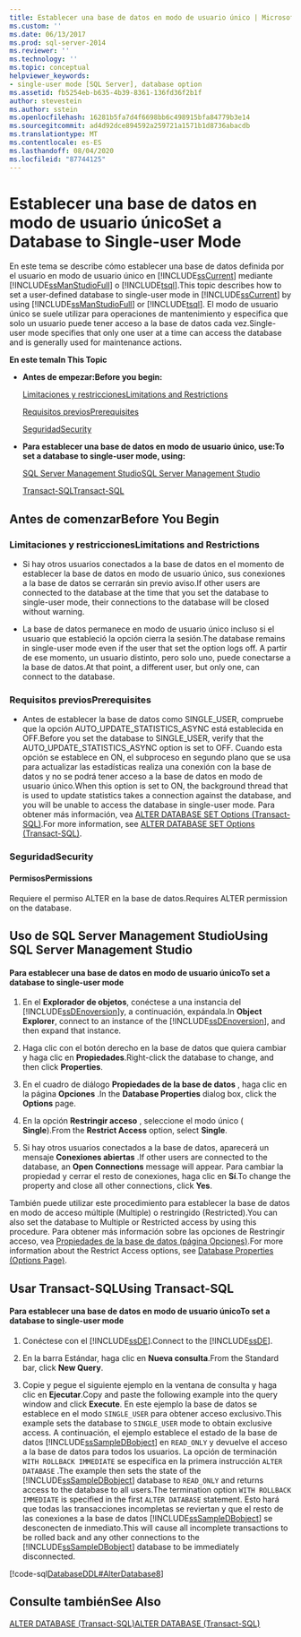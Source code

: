 ```yaml
---
title: Establecer una base de datos en modo de usuario único | Microsoft Docs
ms.custom: ''
ms.date: 06/13/2017
ms.prod: sql-server-2014
ms.reviewer: ''
ms.technology: ''
ms.topic: conceptual
helpviewer_keywords:
- single-user mode [SQL Server], database option
ms.assetid: fb5254eb-b635-4b39-8361-136fd36f2b1f
author: stevestein
ms.author: sstein
ms.openlocfilehash: 16281b5fa7d4f6698bb6c498915bfa84779b3e14
ms.sourcegitcommit: ad4d92dce894592a259721a1571b1d8736abacdb
ms.translationtype: MT
ms.contentlocale: es-ES
ms.lasthandoff: 08/04/2020
ms.locfileid: "87744125"
---
```

# <a name="set-a-database-to-single-user-mode"></a><span data-ttu-id="fee8e-102">Establecer una base de datos en modo de usuario único</span><span class="sxs-lookup"><span data-stu-id="fee8e-102">Set a Database to Single-user Mode</span></span>
  <span data-ttu-id="fee8e-103">En este tema se describe cómo establecer una base de datos definida por el usuario en modo de usuario único en [!INCLUDE[ssCurrent](../../includes/sscurrent-md.md)] mediante [!INCLUDE[ssManStudioFull](../../includes/ssmanstudiofull-md.md)] o [!INCLUDE[tsql](../../includes/tsql-md.md)].</span><span class="sxs-lookup"><span data-stu-id="fee8e-103">This topic describes how to set a user-defined database to single-user mode in [!INCLUDE[ssCurrent](../../includes/sscurrent-md.md)] by using [!INCLUDE[ssManStudioFull](../../includes/ssmanstudiofull-md.md)] or [!INCLUDE[tsql](../../includes/tsql-md.md)].</span></span> <span data-ttu-id="fee8e-104">El modo de usuario único se suele utilizar para operaciones de mantenimiento y especifica que solo un usuario puede tener acceso a la base de datos cada vez.</span><span class="sxs-lookup"><span data-stu-id="fee8e-104">Single-user mode specifies that only one user at a time can access the database and is generally used for maintenance actions.</span></span>  
  
 <span data-ttu-id="fee8e-105">**En este tema**</span><span class="sxs-lookup"><span data-stu-id="fee8e-105">**In This Topic**</span></span>  
  
-   <span data-ttu-id="fee8e-106">**Antes de empezar:**</span><span class="sxs-lookup"><span data-stu-id="fee8e-106">**Before you begin:**</span></span>  
  
     [<span data-ttu-id="fee8e-107">Limitaciones y restricciones</span><span class="sxs-lookup"><span data-stu-id="fee8e-107">Limitations and Restrictions</span></span>](#Restrictions)  
  
     [<span data-ttu-id="fee8e-108">Requisitos previos</span><span class="sxs-lookup"><span data-stu-id="fee8e-108">Prerequisites</span></span>](#Prerequisites)  
  
     [<span data-ttu-id="fee8e-109">Seguridad</span><span class="sxs-lookup"><span data-stu-id="fee8e-109">Security</span></span>](#Security)  
  
-   <span data-ttu-id="fee8e-110">**Para establecer una base de datos en modo de usuario único, use:**</span><span class="sxs-lookup"><span data-stu-id="fee8e-110">**To set a database to single-user mode, using:**</span></span>  
  
     [<span data-ttu-id="fee8e-111">SQL Server Management Studio</span><span class="sxs-lookup"><span data-stu-id="fee8e-111">SQL Server Management Studio</span></span>](#SSMSProcedure)  
  
     [<span data-ttu-id="fee8e-112">Transact-SQL</span><span class="sxs-lookup"><span data-stu-id="fee8e-112">Transact-SQL</span></span>](#TsqlProcedure)  
  
##  <a name="before-you-begin"></a><a name="BeforeYouBegin"></a> <span data-ttu-id="fee8e-113">Antes de comenzar</span><span class="sxs-lookup"><span data-stu-id="fee8e-113">Before You Begin</span></span>  
  
###  <a name="limitations-and-restrictions"></a><a name="Restrictions"></a> <span data-ttu-id="fee8e-114">Limitaciones y restricciones</span><span class="sxs-lookup"><span data-stu-id="fee8e-114">Limitations and Restrictions</span></span>  
  
-   <span data-ttu-id="fee8e-115">Si hay otros usuarios conectados a la base de datos en el momento de establecer la base de datos en modo de usuario único, sus conexiones a la base de datos se cerrarán sin previo aviso.</span><span class="sxs-lookup"><span data-stu-id="fee8e-115">If other users are connected to the database at the time that you set the database to single-user mode, their connections to the database will be closed without warning.</span></span>  
  
-   <span data-ttu-id="fee8e-116">La base de datos permanece en modo de usuario único incluso si el usuario que estableció la opción cierra la sesión.</span><span class="sxs-lookup"><span data-stu-id="fee8e-116">The database remains in single-user mode even if the user that set the option logs off.</span></span> <span data-ttu-id="fee8e-117">A partir de ese momento, un usuario distinto, pero solo uno, puede conectarse a la base de datos.</span><span class="sxs-lookup"><span data-stu-id="fee8e-117">At that point, a different user, but only one, can connect to the database.</span></span>  
  
###  <a name="prerequisites"></a><a name="Prerequisites"></a> <span data-ttu-id="fee8e-118">Requisitos previos</span><span class="sxs-lookup"><span data-stu-id="fee8e-118">Prerequisites</span></span>  
  
-   <span data-ttu-id="fee8e-119">Antes de establecer la base de datos como SINGLE_USER, compruebe que la opción AUTO_UPDATE_STATISTICS_ASYNC está establecida en OFF.</span><span class="sxs-lookup"><span data-stu-id="fee8e-119">Before you set the database to SINGLE_USER, verify that the AUTO_UPDATE_STATISTICS_ASYNC option is set to OFF.</span></span> <span data-ttu-id="fee8e-120">Cuando esta opción se establece en ON, el subproceso en segundo plano que se usa para actualizar las estadísticas realiza una conexión con la base de datos y no se podrá tener acceso a la base de datos en modo de usuario único.</span><span class="sxs-lookup"><span data-stu-id="fee8e-120">When this option is set to ON, the background thread that is used to update statistics takes a connection against the database, and you will be unable to access the database in single-user mode.</span></span> <span data-ttu-id="fee8e-121">Para obtener más información, vea [ALTER DATABASE SET Options &#40;Transact-SQL&#41;](/sql/t-sql/statements/alter-database-transact-sql-set-options).</span><span class="sxs-lookup"><span data-stu-id="fee8e-121">For more information, see [ALTER DATABASE SET Options &#40;Transact-SQL&#41;](/sql/t-sql/statements/alter-database-transact-sql-set-options).</span></span>  
  
###  <a name="security"></a><a name="Security"></a> <span data-ttu-id="fee8e-122">Seguridad</span><span class="sxs-lookup"><span data-stu-id="fee8e-122">Security</span></span>  
  
####  <a name="permissions"></a><a name="Permissions"></a> <span data-ttu-id="fee8e-123">Permisos</span><span class="sxs-lookup"><span data-stu-id="fee8e-123">Permissions</span></span>  
 <span data-ttu-id="fee8e-124">Requiere el permiso ALTER en la base de datos.</span><span class="sxs-lookup"><span data-stu-id="fee8e-124">Requires ALTER permission on the database.</span></span>  
  
##  <a name="using-sql-server-management-studio"></a><a name="SSMSProcedure"></a> <span data-ttu-id="fee8e-125">Uso de SQL Server Management Studio</span><span class="sxs-lookup"><span data-stu-id="fee8e-125">Using SQL Server Management Studio</span></span>  
  
#### <a name="to-set-a-database-to-single-user-mode"></a><span data-ttu-id="fee8e-126">Para establecer una base de datos en modo de usuario único</span><span class="sxs-lookup"><span data-stu-id="fee8e-126">To set a database to single-user mode</span></span>  
  
1.  <span data-ttu-id="fee8e-127">En el **Explorador de objetos**, conéctese a una instancia del [!INCLUDE[ssDEnoversion](../../includes/ssdenoversion-md.md)]y, a continuación, expándala.</span><span class="sxs-lookup"><span data-stu-id="fee8e-127">In **Object Explorer**, connect to an instance of the [!INCLUDE[ssDEnoversion](../../includes/ssdenoversion-md.md)], and then expand that instance.</span></span>  
  
2.  <span data-ttu-id="fee8e-128">Haga clic con el botón derecho en la base de datos que quiera cambiar y haga clic en **Propiedades**.</span><span class="sxs-lookup"><span data-stu-id="fee8e-128">Right-click the database to change, and then click **Properties**.</span></span>  
  
3.  <span data-ttu-id="fee8e-129">En el cuadro de diálogo **Propiedades de la base de datos** , haga clic en la página **Opciones** .</span><span class="sxs-lookup"><span data-stu-id="fee8e-129">In the **Database Properties** dialog box, click the **Options** page.</span></span>  
  
4.  <span data-ttu-id="fee8e-130">En la opción **Restringir acceso** , seleccione el modo único ( **Single**).</span><span class="sxs-lookup"><span data-stu-id="fee8e-130">From the **Restrict Access** option, select **Single**.</span></span>  
  
5.  <span data-ttu-id="fee8e-131">Si hay otros usuarios conectados a la base de datos, aparecerá un mensaje **Conexiones abiertas** .</span><span class="sxs-lookup"><span data-stu-id="fee8e-131">If other users are connected to the database, an **Open Connections** message will appear.</span></span> <span data-ttu-id="fee8e-132">Para cambiar la propiedad y cerrar el resto de conexiones, haga clic en **Sí**.</span><span class="sxs-lookup"><span data-stu-id="fee8e-132">To change the property and close all other connections, click **Yes**.</span></span>  
  
 <span data-ttu-id="fee8e-133">También puede utilizar este procedimiento para establecer la base de datos en modo de acceso múltiple (Multiple) o restringido (Restricted).</span><span class="sxs-lookup"><span data-stu-id="fee8e-133">You can also set the database to Multiple or Restricted access by using this procedure.</span></span> <span data-ttu-id="fee8e-134">Para obtener más información sobre las opciones de Restringir acceso, vea [Propiedades de la base de datos &#40;página Opciones&#41;](database-properties-options-page.md).</span><span class="sxs-lookup"><span data-stu-id="fee8e-134">For more information about the Restrict Access options, see [Database Properties &#40;Options Page&#41;](database-properties-options-page.md).</span></span>  
  
##  <a name="using-transact-sql"></a><a name="TsqlProcedure"></a> <span data-ttu-id="fee8e-135">Usar Transact-SQL</span><span class="sxs-lookup"><span data-stu-id="fee8e-135">Using Transact-SQL</span></span>  
  
#### <a name="to-set-a-database-to-single-user-mode"></a><span data-ttu-id="fee8e-136">Para establecer una base de datos en modo de usuario único</span><span class="sxs-lookup"><span data-stu-id="fee8e-136">To set a database to single-user mode</span></span>  
  
1.  <span data-ttu-id="fee8e-137">Conéctese con el [!INCLUDE[ssDE](../../includes/ssde-md.md)].</span><span class="sxs-lookup"><span data-stu-id="fee8e-137">Connect to the [!INCLUDE[ssDE](../../includes/ssde-md.md)].</span></span>  
  
2.  <span data-ttu-id="fee8e-138">En la barra Estándar, haga clic en **Nueva consulta**.</span><span class="sxs-lookup"><span data-stu-id="fee8e-138">From the Standard bar, click **New Query**.</span></span>  
  
3.  <span data-ttu-id="fee8e-139">Copie y pegue el siguiente ejemplo en la ventana de consulta y haga clic en **Ejecutar**.</span><span class="sxs-lookup"><span data-stu-id="fee8e-139">Copy and paste the following example into the query window and click **Execute**.</span></span> <span data-ttu-id="fee8e-140">En este ejemplo la base de datos se establece en el modo `SINGLE_USER` para obtener acceso exclusivo.</span><span class="sxs-lookup"><span data-stu-id="fee8e-140">This example sets the database to `SINGLE_USER` mode to obtain exclusive access.</span></span> <span data-ttu-id="fee8e-141">A continuación, el ejemplo establece el estado de la base de datos [!INCLUDE[ssSampleDBobject](../../../includes/sssampledbobject-md.md)] en `READ_ONLY` y devuelve el acceso a la base de datos para todos los usuarios. La opción de terminación `WITH ROLLBACK IMMEDIATE` se especifica en la primera instrucción `ALTER DATABASE` .</span><span class="sxs-lookup"><span data-stu-id="fee8e-141">The example then sets the state of the [!INCLUDE[ssSampleDBobject](../../../includes/sssampledbobject-md.md)] database to `READ_ONLY` and returns access to the database to all users.The termination option `WITH ROLLBACK IMMEDIATE` is specified in the first `ALTER DATABASE` statement.</span></span> <span data-ttu-id="fee8e-142">Esto hará que todas las transacciones incompletas se reviertan y que el resto de las conexiones a la base de datos [!INCLUDE[ssSampleDBobject](../../../includes/sssampledbobject-md.md)] se desconecten de inmediato.</span><span class="sxs-lookup"><span data-stu-id="fee8e-142">This will cause all incomplete transactions to be rolled back and any other connections to the [!INCLUDE[ssSampleDBobject](../../../includes/sssampledbobject-md.md)] database to be immediately disconnected.</span></span>  
  
 [!code-sql[DatabaseDDL#AlterDatabase8](../../snippets/tsql/SQL14/tsql/databaseddl/transact-sql/alterdatabase.sql#alterdatabase8)]  
  
## <a name="see-also"></a><span data-ttu-id="fee8e-143">Consulte también</span><span class="sxs-lookup"><span data-stu-id="fee8e-143">See Also</span></span>  
 [<span data-ttu-id="fee8e-144">ALTER DATABASE &#40;Transact-SQL&#41;</span><span class="sxs-lookup"><span data-stu-id="fee8e-144">ALTER DATABASE &#40;Transact-SQL&#41;</span></span>](/sql/t-sql/statements/alter-database-transact-sql)  
  
  
